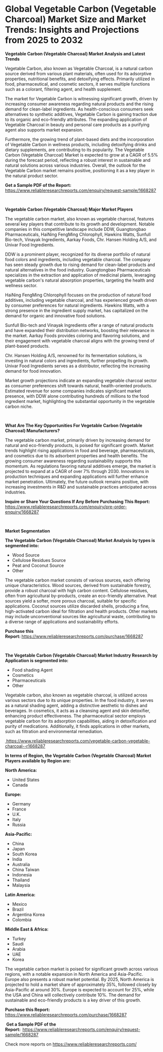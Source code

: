 <p><h1>Global Vegetable Carbon (Vegetable Charcoal) Market Size and Market Trends: Insights and Projections from 2025 to 2032</h1></p><p><strong>Vegetable Carbon (Vegetable Charcoal) Market Analysis and Latest Trends</strong></p>
<p><p>Vegetable Carbon, also known as Vegetable Charcoal, is a natural carbon source derived from various plant materials, often used for its adsorptive properties, nutritional benefits, and detoxifying effects. Primarily utilized in food, pharmaceutical, and cosmetic sectors, it serves multiple functions such as a colorant, filtering agent, and health supplement.</p><p>The market for Vegetable Carbon is witnessing significant growth, driven by increasing consumer awareness regarding natural products and the rising demand for clean-label ingredients. As health-conscious consumers seek alternatives to synthetic additives, Vegetable Carbon is gaining traction due to its organic and eco-friendly attributes. The expanding application of Vegetable Charcoal in beauty and personal care products as a purifying agent also supports market expansion.</p><p>Furthermore, the growing trend of plant-based diets and the incorporation of Vegetable Carbon in wellness products, including detoxifying drinks and dietary supplements, are contributing to its popularity. The Vegetable Carbon (Vegetable Charcoal) Market is expected to grow at a CAGR of 5.5% during the forecast period, reflecting a robust interest in sustainable and natural solutions across various industries. Overall, the outlook for the Vegetable Carbon market remains positive, positioning it as a key player in the natural product sector.</p></p>
<p><strong>Get a Sample PDF of the Report:&nbsp;</strong> <a href="https://www.reliableresearchreports.com/enquiry/request-sample/1668287?utm_campaign=3383&utm_medium=2&utm_source=Github&utm_content=ia&utm_term=02042025&utm_id=vegetable-carbon-vegetable-charcoal">https://www.reliableresearchreports.com/enquiry/request-sample/1668287</a></p>
<p>&nbsp;</p>
<p><strong>Vegetable Carbon (Vegetable Charcoal) Major Market Players</strong></p>
<p><p>The vegetable carbon market, also known as vegetable charcoal, features several key players that contribute to its growth and development. Notable companies in this competitive landscape include DDW, Guangtongbao Pharmaceuticals, HaiNing FengMing Chlorophyll, Hawkins Watts, Sunfull Bio-tech, Vinayak Ingredients, Aarkay Foods, Chr. Hansen Holding A/S, and Univar Food Ingredients.</p><p>DDW is a prominent player, recognized for its diverse portfolio of natural food colors and ingredients, including vegetable charcoal. The company has seen steady growth due to rising demand for clean-label products and natural alternatives in the food industry. Guangtongbao Pharmaceuticals specializes in the extraction and application of medicinal plants, leveraging vegetable carbon's natural absorption properties, targeting the health and wellness sector.</p><p>HaiNing FengMing Chlorophyll focuses on the production of natural food additives, including vegetable charcoal, and has experienced growth driven by consumer preferences for natural ingredients. Hawkins Watts, with a strong presence in the ingredient supply market, has capitalized on the demand for organic and innovative food solutions. </p><p>Sunfull Bio-tech and Vinayak Ingredients offer a range of natural products and have expanded their distribution networks, boosting their relevance in the market. Aarkay Foods provides coloring and flavoring solutions, and their engagement with vegetable charcoal aligns with the growing trend of plant-based products.</p><p>Chr. Hansen Holding A/S, renowned for its fermentation solutions, is investing in natural colors and ingredients, further propelling its growth. Univar Food Ingredients serves as a distributor, reflecting the increasing demand for food innovation.</p><p>Market growth projections indicate an expanding vegetable charcoal sector as consumer preferences shift towards natural, health-oriented products. Estimated revenue for some companies indicates significant market presence, with DDW alone contributing hundreds of millions to the food ingredient market, highlighting the substantial opportunity in the vegetable carbon niche.</p></p>
<p>&nbsp;</p>
<p><strong>What Are The Key Opportunities For Vegetable Carbon (Vegetable Charcoal) Manufacturers?</strong></p>
<p><p>The vegetable carbon market, primarily driven by increasing demand for natural and eco-friendly products, is poised for significant growth. Market trends highlight rising applications in food and beverage, pharmaceuticals, and cosmetics due to its adsorbent properties and health benefits. The growing consumer awareness regarding sustainability supports this momentum. As regulations favoring natural additives emerge, the market is projected to expand at a CAGR of over 7% through 2030. Innovations in production techniques and expanding applications will further enhance market penetration. Ultimately, the future outlook remains positive, with increasing investments in R&D and sustainable practices anticipated across industries.</p></p>
<p><strong>Inquire or Share Your Questions If Any Before Purchasing This Report:</strong> <a href="https://www.reliableresearchreports.com/enquiry/pre-order-enquiry/1668287?utm_campaign=3383&utm_medium=2&utm_source=Github&utm_content=ia&utm_term=02042025&utm_id=vegetable-carbon-vegetable-charcoal">https://www.reliableresearchreports.com/enquiry/pre-order-enquiry/1668287</a></p>
<p>&nbsp;</p>
<p><strong>Market Segmentation</strong></p>
<p><strong>The Vegetable Carbon (Vegetable Charcoal) Market Analysis by types is segmented into:</strong></p>
<p><ul><li>Wood Source</li><li>Cellulose Residues Source</li><li>Peat and Coconut Source</li><li>Other</li></ul></p>
<p><p>The vegetable carbon market consists of various sources, each offering unique characteristics. Wood sources, derived from sustainable forestry, provide a robust charcoal with high carbon content. Cellulose residues, often from agricultural by-products, create an eco-friendly alternative. Peat sources yield a softer, more porous charcoal, suitable for specific applications. Coconut sources utilize discarded shells, producing a fine, high-activated carbon ideal for filtration and health products. Other markets may include unconventional sources like agricultural waste, contributing to a diverse range of applications and sustainability efforts.</p></p>
<p><strong>Purchase this Report:&nbsp;</strong><a href="https://www.reliableresearchreports.com/purchase/1668287?utm_campaign=3383&utm_medium=2&utm_source=Github&utm_content=ia&utm_term=02042025&utm_id=vegetable-carbon-vegetable-charcoal">https://www.reliableresearchreports.com/purchase/1668287</a></p>
<p>&nbsp;</p>
<p><strong>The Vegetable Carbon (Vegetable Charcoal) Market Industry Research by Application is segmented into:</strong></p>
<p><ul><li>Food shading Agent</li><li>Cosmetics</li><li>Pharmaceuticals</li><li>Other</li></ul></p>
<p><p>Vegetable carbon, also known as vegetable charcoal, is utilized across various sectors due to its unique properties. In the food industry, it serves as a natural shading agent, adding a distinctive aesthetic to dishes and beverages. In cosmetics, it acts as a cleansing agent and skin detoxifier, enhancing product effectiveness. The pharmaceutical sector employs vegetable carbon for its adsorption capabilities, aiding in detoxification and purity of medications. Additionally, it finds applications in other markets, such as filtration and environmental remediation.</p></p>
<p><a href="https://www.reliableresearchreports.com/vegetable-carbon-vegetable-charcoal--r1668287?utm_campaign=3383&utm_medium=2&utm_source=Github&utm_content=ia&utm_term=02042025&utm_id=vegetable-carbon-vegetable-charcoal">&nbsp;https://www.reliableresearchreports.com/vegetable-carbon-vegetable-charcoal--r1668287</a></p>
<p><strong>In terms of Region, the Vegetable Carbon (Vegetable Charcoal) Market Players available by Region are:</strong></p>
<p>
    <p> <strong> North America: </strong>
        <ul>
            <li>United States</li>
            <li>Canada</li>
        </ul>
        </p> 
    <p> <strong> Europe: </strong>
        <ul>
            <li>Germany</li>
            <li>France</li>
            <li>U.K.</li>
            <li>Italy</li>
            <li>Russia</li>
        </ul>
        </p> 
    <p> <strong> Asia-Pacific: </strong>
        <ul>
            <li>China</li>
            <li>Japan</li>
            <li>South Korea</li>
            <li>India</li>
            <li>Australia</li>
            <li>China Taiwan</li>
            <li>Indonesia</li>
            <li>Thailand</li>
            <li>Malaysia</li>
        </ul>
        </p> 
    <p> <strong> Latin America: </strong>
        <ul>
            <li>Mexico</li>
            <li>Brazil</li>
            <li>Argentina Korea</li>
            <li>Colombia</li>
        </ul>
        </p> 
    <p> <strong> Middle East & Africa: </strong>
        <ul>
            <li>Turkey</li>
            <li>Saudi</li>
            <li>Arabia</li>
            <li>UAE</li>
            <li>Korea</li>
        </ul>
    </p>
    </p>
<p><p>The vegetable carbon market is poised for significant growth across various regions, with a notable expansion in North America and Asia-Pacific. Europe also presents a robust market potential. By 2025, North America is projected to hold a market share of approximately 35%, followed closely by Asia-Pacific at around 30%. Europe is expected to account for 25%, while the USA and China will collectively contribute 10%. The demand for sustainable and eco-friendly products is a key driver of this growth.</p></p>
<p><strong>Purchase this Report: </strong><a href="https://www.reliableresearchreports.com/purchase/1668287?utm_campaign=3383&utm_medium=2&utm_source=Github&utm_content=ia&utm_term=02042025&utm_id=vegetable-carbon-vegetable-charcoal">https://www.reliableresearchreports.com/purchase/1668287</a></p>
<p>&nbsp;<strong>Get a Sample PDF of the Report:&nbsp;&nbsp;</strong><a href="https://www.reliableresearchreports.com/enquiry/request-sample/1668287?utm_campaign=3383&utm_medium=2&utm_source=Github&utm_content=ia&utm_term=02042025&utm_id=vegetable-carbon-vegetable-charcoal">https://www.reliableresearchreports.com/enquiry/request-sample/1668287</a></p>
<p><strong></strong></p>
<p>Check more reports on <a href="https://www.reliableresearchreports.com/?utm_campaign=3383&utm_medium=2&utm_source=Github&utm_content=ia&utm_term=02042025&utm_id=vegetable-carbon-vegetable-charcoal">https://www.reliableresearchreports.com/</a></p>